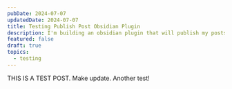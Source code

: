 ```yaml
---
pubDate: 2024-07-07
updatedDate: 2024-07-07
title: Testing Publish Post Obsidian Plugin
description: I'm building an obsidian plugin that will publish my posts from obsidian. This is a test post.
featured: false
draft: true
topics:
  - testing
---
```

THIS IS A TEST POST. Make update. Another test!